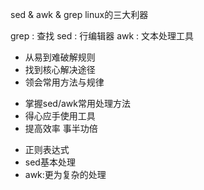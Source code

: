 sed  &  awk & grep linux的三大利器

grep : 查找
sed : 行编辑器
awk : 文本处理工具

* 从易到难破解规则
* 找到核心解决途径
* 领会常用方法与规律

- 掌握sed/awk常用处理方法
- 得心应手使用工具
- 提高效率 事半功倍

* 正则表达式
* sed基本处理
* awk:更为复杂的处理